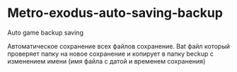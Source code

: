 # Metro-exodus-auto-saving-backup
Auto game backup saving 


Автоматическое сохранение всех  файлов сохранение.
Bat файл который проверяет папку на новое сохранение и копирует в папку beckup
c изменением имени (имя файла с датой и временем сохранения)
